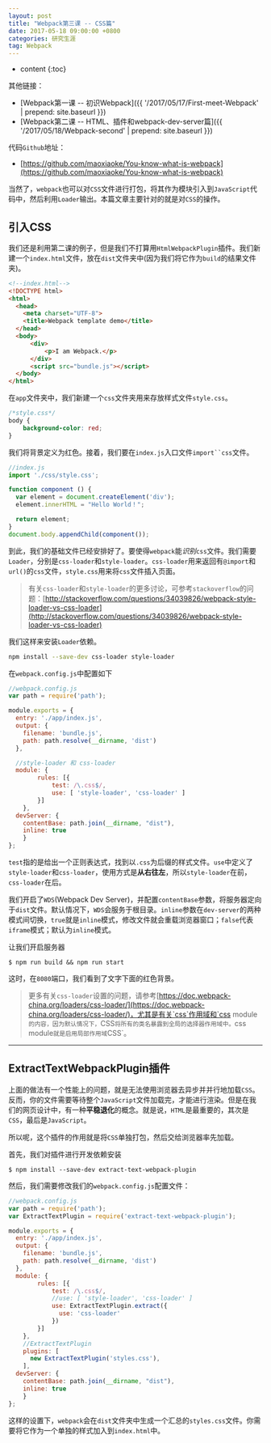 ```yaml
---
layout: post
title: "Webpack第三课 -- CSS篇"
date: 2017-05-18 09:00:00 +0800 
categories: 研究生涯
tag: Webpack
---
```

* content
{:toc}

其他链接：

+ [Webpack第一课 -- 初识Webpack]({{ '/2017/05/17/First-meet-Webpack' | prepend: site.baseurl }})
+ [Webpack第二课 -- HTML、插件和webpack-dev-server篇]({{ '/2017/05/18/Webpack-second' | prepend: site.baseurl }})

代码`Github`地址：

+ [https://github.com/maoxiaoke/You-know-what-is-webpack](https://github.com/maoxiaoke/You-know-what-is-webpack)

当然了，`webpack`也可以对`CSS`文件进行打包，将其作为模块引入到`JavaScript`代码中，然后利用`Loader`输出。本篇文章主要针对的就是对`CSS`的操作。

<!-- more -->

## 引入CSS

我们还是利用第二课的例子，但是我们不打算用`HtmlWebpackPlugin`插件。我们新建一个`index.html`文件，放在`dist`文件夹中(因为我们将它作为`build`的结果文件夹)。

```html
<!--index.html-->
<!DOCTYPE html>
<html>
  <head>
    <meta charset="UTF-8">
    <title>Webpack template demo</title>
  </head>
  <body>
      <div>
          <p>I am Webpack.</p>
      </div>
      <script src="bundle.js"></script>
  </body>
</html>
```

在`app`文件夹中，我们新建一个`css`文件夹用来存放样式文件`style.css`。

```css
/*style.css*/
body {
    background-color: red;
}
```

我们将背景定义为红色。接着，我们要在`index.js`入口文件`import``css`文件。

```js
//index.js
import './css/style.css';

function component () {
  var element = document.createElement('div');
  element.innerHTML = "Hello World！";

  return element;
}
document.body.appendChild(component());
```

到此，我们的基础文件已经安排好了。要使得`webpack`能*识别*`css`文件。我们需要`Loader`，分别是`css-loader`和`style-loader`。`css-loader`用来返回有`@import`和`url()`的`css`文件，`style.css`用来将`css`文件插入页面。

> 有关`css-loader`和`style-loader`的更多讨论，可参考`stackoverflow`的问题：[http://stackoverflow.com/questions/34039826/webpack-style-loader-vs-css-loader](http://stackoverflow.com/questions/34039826/webpack-style-loader-vs-css-loader)

我们这样来安装`Loader`依赖。

```bash
npm install --save-dev css-loader style-loader
```

在`webpack.config.js`中配置如下

```js
//webpack.config.js
var path = require('path');

module.exports = {
  entry: './app/index.js',
  output: {
    filename: 'bundle.js',
    path: path.resolve(__dirname, 'dist')
  },

  //style-loader 和 css-loader
  module: {
        rules: [{
            test: /\.css$/,
            use: [ 'style-loader', 'css-loader' ]
        }]
    },
  devServer: {
    contentBase: path.join(__dirname, "dist"),
    inline: true
    }
};
```

`test`指的是给出一个正则表达式，找到以`.css`为后缀的样式文件。`use`中定义了`style-loader`和`css-loader`，使用方式是**从右往左**，所以`style-loader`在前，`css-loader`在后。

我们开启了`WDS`(Webpack Dev Server)，并配置`contentBase`参数，将服务器定向于`dist`文件。默认情况下，`WDS`会服务于根目录。`inline`参数在`dev-server`的两种模式间切换，`true`就是`inline`模式，修改文件就会重载浏览器窗口；`false`代表`iframe`模式；默认为`inline`模式。

让我们开启服务器

```shell
$ npm run build && npm run start
```

这时，在`8080`端口，我们看到了文字下面的红色背景。

> 更多有关`css-loader`设置的问题，请参考[https://doc.webpack-china.org/loaders/css-loader/](https://doc.webpack-china.org/loaders/css-loader/)，尤其是有关`css`作用域和`css module`的内容，因为默认情况下，`CSS`将所有的类名暴露到全局的选择器作用域中。`css module`就是启用局部作用域`CSS`。

---

## ExtractTextWebpackPlugin插件

上面的做法有一个性能上的问题，就是无法使用浏览器去异步并并行地加载`CSS`。反而，你的文件需要等待整个`JavaScript`文件加载完，才能进行渲染。但是在我们的网页设计中，有一种**平稳退化**的概念。就是说，`HTML`是最重要的，其次是`CSS`，最后是`JavaScript`。

所以呢，这个插件的作用就是将`CSS`单独打包，然后交给浏览器率先加载。

首先，我们对插件进行开发依赖安装

```shell
$ npm install --save-dev extract-text-webpack-plugin
```

然后，我们需要修改我们的`webpack.config.js`配置文件：

```js
//webpack.config.js
var path = require('path');
var ExtractTextPlugin = require('extract-text-webpack-plugin');

module.exports = {
  entry: './app/index.js',
  output: {
    filename: 'bundle.js',
    path: path.resolve(__dirname, 'dist')
  },
  module: {
        rules: [{
            test: /\.css$/,
            //use: [ 'style-loader', 'css-loader' ]
            use: ExtractTextPlugin.extract({
              use: 'css-loader'
            })
        }]
    },
    //ExtractTextPlugin
    plugins: [
      new ExtractTextPlugin('styles.css'),
    ],
  devServer: {
    contentBase: path.join(__dirname, "dist"),
    inline: true
    }
};
```

这样的设置下，`webpack`会在`dist`文件夹中生成一个汇总的`styles.css`文件。你需要将它作为一个单独的样式加入到`index.html`中。